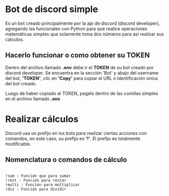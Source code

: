 # Bot de discord simple

Es un bot creado principalmente por la api de discord (discord developer), agregando las funcionales con Python para que realice operaciones matemáticas simples que solamente toma dos números para así realizar sus calculos.

## Hacerlo funcionar o como obtener su TOKEN

Dentro del archivo llamado **.env** debe ir el **TOKEN** de su bot creado por discord developer. Se encuentra en la sección 'Bot' y abajo del username del bot, **'TOKEN'**, clic en **'Copy'** para copiar el URL o identificación única del bot creado.

Luego de haber copiado el TOKEN, pegelo dentro de las comillas simples en el archivo llamado **.env**

# Realizar cálculos

Discord usa un prefijo en los bots para realizar ciertas acciones con comandos, en este caso, su prefijo es **'!'**. El prefijo es totalmente modificable.

## Nomenclatura o comandos de cálculo

```

!sum : Función que para sumar
!rest : Función para restar
!multi : Función para multiplicar
!div : Función para dividir

```



